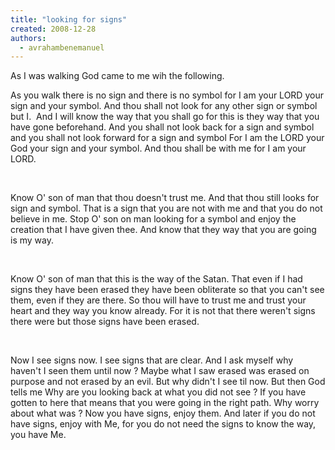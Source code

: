 ```yaml
---
title: "looking for signs"
created: 2008-12-28
authors: 
  - avrahambenemanuel
---
```


As I was walking God came to me wih the following.

As you walk there is no sign and there is no symbol for I am your LORD your sign and your symbol. And thou shall not look for any other sign or symbol but I.  And I will know the way that you shall go for this is they way that you have gone beforehand. And you shall not look back for a sign and symbol and you shall not look forward for a sign and symbol For I am the LORD your God your sign and your symbol. And thou shall be with me for I am your LORD.

 

Know O' son of man that thou doesn't trust me. And that thou still looks for sign and symbol. That is a sign that you are not with me and that you do not believe in me. Stop O' son on man looking for a symbol and enjoy the creation that I have given thee. And know that they way that you are going is my way.

 

Know O' son of man that this is the way of the Satan. That even if I had signs they have been erased they have been obliterate so that you can't see them, even if they are there. So thou will have to trust me and trust your heart and they way you know already. For it is not that there weren't signs there were but those signs have been erased.

 

Now I see signs now. I see signs that are clear. And I ask myself why haven't I seen them until now ? Maybe what I saw erased was erased on purpose and not erased by an evil. But why didn't I see til now. But then God tells me Why are you looking back at what you did not see ? If you have gotten to here that means that you were going in the right path. Why worry about what was ? Now you have signs, enjoy them. And later if you do not have signs, enjoy with Me, for you do not need the signs to know the way, you have Me.
